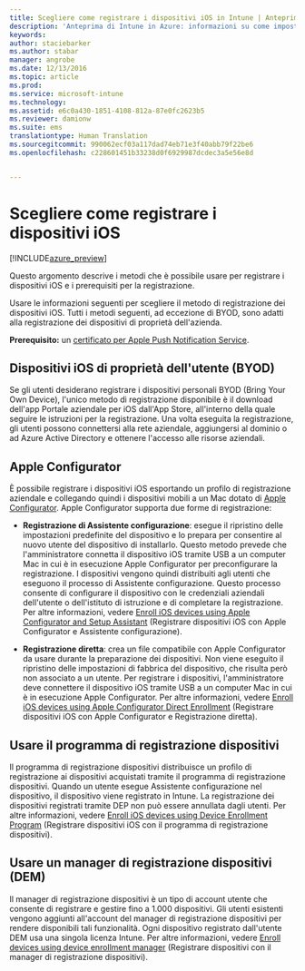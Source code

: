 ```yaml
---
title: Scegliere come registrare i dispositivi iOS in Intune | Anteprima di Intune in Azure | Documentazione Microsoft
description: 'Anteprima di Intune in Azure: informazioni su come impostare la registrazione dei dispositivi iOS in Microsoft Intune.'
keywords: 
author: staciebarker
ms.author: stabar
manager: angrobe
ms.date: 12/13/2016
ms.topic: article
ms.prod: 
ms.service: microsoft-intune
ms.technology: 
ms.assetid: e6c0a430-1851-4108-812a-87e0fc2623b5
ms.reviewer: damionw
ms.suite: ems
translationtype: Human Translation
ms.sourcegitcommit: 990062ecf03a117dad74eb71e3f40abb79f22be6
ms.openlocfilehash: c228601451b33238d0f6929987dcdec3a5e56e8d


---
```


# <a name="choose-how-to-enroll-ios-devices"></a>Scegliere come registrare i dispositivi iOS

[!INCLUDE[azure_preview](../includes/azure_preview.md)]

Questo argomento descrive i metodi che è possibile usare per registrare i dispositivi iOS e i prerequisiti per la registrazione.

Usare le informazioni seguenti per scegliere il metodo di registrazione dei dispositivi iOS. Tutti i metodi seguenti, ad eccezione di BYOD, sono adatti alla registrazione dei dispositivi di proprietà dell'azienda.

**Prerequisito:** un [certificato per Apple Push Notification Service](get-an-apple-mdm-push-certificate.md).

## <a name="user-owned-ios-devices-byod"></a>Dispositivi iOS di proprietà dell'utente (BYOD)

Se gli utenti desiderano registrare i dispositivi personali BYOD (Bring Your Own Device), l'unico metodo di registrazione disponibile è il download dell'app Portale aziendale per iOS dall'App Store, all'interno della quale seguire le istruzioni per la registrazione. Una volta eseguita la registrazione, gli utenti possono connettersi alla rete aziendale, aggiungersi al dominio o ad Azure Active Directory e ottenere l'accesso alle risorse aziendali.

## <a name="apple-configurator"></a>Apple Configurator

È possibile registrare i dispositivi iOS esportando un profilo di registrazione aziendale e collegando quindi i dispositivi mobili a un Mac dotato di [Apple Configurator](http://go.microsoft.com/fwlink/?LinkId=518017). Apple Configurator supporta due forme di registrazione:

- **Registrazione di Assistente configurazione**: esegue il ripristino delle impostazioni predefinite del dispositivo e lo prepara per consentire al nuovo utente del dispositivo di installarlo. Questo metodo prevede che l'amministratore connetta il dispositivo iOS tramite USB a un computer Mac in cui è in esecuzione Apple Configurator per preconfigurare la registrazione. I dispositivi vengono quindi distribuiti agli utenti che eseguono il processo di Assistente configurazione. Questo processo consente di configurare il dispositivo con le credenziali aziendali dell'utente o dell'istituto di istruzione e di completare la registrazione. Per altre informazioni, vedere [Enroll iOS devices using Apple Configurator and Setup Assistant](enroll-ios-devices-with-apple-configurator-and-setup-assistant.md) (Registrare dispositivi iOS con Apple Configurator e Assistente configurazione).

- **Registrazione diretta**: crea un file compatibile con Apple Configurator da usare durante la preparazione dei dispositivi. Non viene eseguito il ripristino delle impostazioni di fabbrica del dispositivo, che risulta però non associato a un utente. Per registrare i dispositivi, l'amministratore deve connettere il dispositivo iOS tramite USB a un computer Mac in cui è in esecuzione Apple Configurator. Per altre informazioni, vedere [Enroll iOS devices using Apple Configurator Direct Enrollment](enroll-ios-devices-with-apple-configurator-and-direct-enrollment.md) (Registrare dispositivi iOS con Apple Configurator e Registrazione diretta).

## <a name="use-the-device-enrollment-program-dep"></a>Usare il programma di registrazione dispositivi

Il programma di registrazione dispositivi distribuisce un profilo di registrazione ai dispositivi acquistati tramite il programma di registrazione dispositivi. Quando un utente esegue Assistente configurazione nel dispositivo, il dispositivo viene registrato in Intune. La registrazione dei dispositivi registrati tramite DEP non può essere annullata dagli utenti. Per altre informazioni, vedere [Enroll iOS devices using Device Enrollment Program](enroll-ios-devices-using-device-enrollment-program.md) (Registrare dispositivi iOS con il programma di registrazione dispositivi).

## <a name="use-the-device-enrollment-manager-dem"></a>Usare un manager di registrazione dispositivi (DEM)
Il manager di registrazione dispositivi è un tipo di account utente che consente di registrare e gestire fino a 1.000 dispositivi. Gli utenti esistenti vengono aggiunti all'account del manager di registrazione dispositivi per rendere disponibili tali funzionalità. Ogni dispositivo registrato dall'utente DEM usa una singola licenza Intune. Per altre informazioni, vedere [Enroll devices using device enrollment manager](enroll-devices-using-device-enrollment-manager.md) (Registrare dispositivi con il manager di registrazione dispositivi).



<!--HONumber=Feb17_HO1-->


